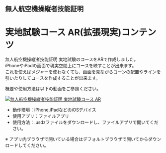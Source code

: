 ## 無人航空機操縦者技能証明 
# 実地試験コース AR(拡張現実)コンテンツ
 
無人航空機操縦者技能証明 実地試験のコースをARで作成しました。  
iPhoneやiPadの画面で現実空間上にコースを映すことが出来ます。  
これを使えばメジャーを使わなくても、画面を見ながらコーンの配置やラインを引いたりしてコースを作成することが出来ます。  
 
概要や使用方法は以下の動画をご参照ください。  


[![無人航空機操縦者技能証明 実地試験コース AR](http://img.youtube.com/vi/w9anxjQpvg0/0.jpg)](https://youtu.be/w9anxjQpvg0)

* 動作環境：iPhone,iPadなどのiOSデバイス
* 使用アプリ：ファイルアプリ
* 使用方法：.usdzファイルをダウンロードし、ファイルアプリで開いてください。

※ アプリ内ブラウザで開いている場合はデフォルトブラウザで開いてからダウンロードしてください。
